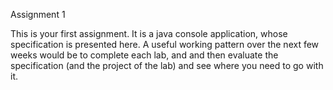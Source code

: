 Assignment 1

This is your first assignment. It is a java console application, whose specification is presented here. A useful working pattern over the next few weeks would be to complete each lab, and and then evaluate the specification (and the project of the lab) and see where you need to go with it.
